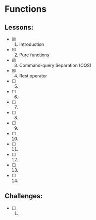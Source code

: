 # Functions
## Lessons:
  - [x] 1. Introduction
  - [x] 2. Pure functions
  - [x] 3. Command-query Separation (CQS)
  - [x] 4. Rest operator
  - [ ] 5.
  - [ ] 6.
  - [ ] 7.
  - [ ] 8.
  - [ ] 9.
  - [ ] 10.
  - [ ] 11.
  - [ ] 12.
  - [ ] 13.
  - [ ] 14.
  
## Challenges:
  - [ ] 1. 
